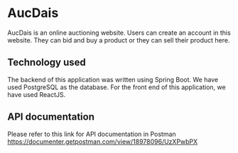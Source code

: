 # AucDais
AucDais is an online auctioning website. Users can create an account in this website. They can bid and buy a product or they can sell their product here.
## Technology used
The backend of this application was written using Spring Boot. We have used PostgreSQL as the database. For the front end of this application, we have used ReactJS.
## API documentation
Please refer to this link for API documentation in Postman https://documenter.getpostman.com/view/18978096/UzXPwbPX 
